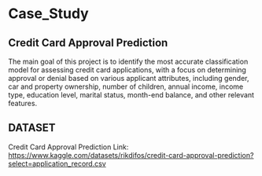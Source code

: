 # Case_Study

## Credit Card Approval Prediction

The main goal of this project is to identify the most accurate classification model for assessing credit card applications, with a focus on determining approval or denial based on various applicant attributes, including gender, car and property ownership, number of children, annual income, income type, education level, marital status, month-end balance, and other relevant features.

## DATASET
Credit Card Approval Prediction
Link: https://www.kaggle.com/datasets/rikdifos/credit-card-approval-prediction?select=application_record.csv
